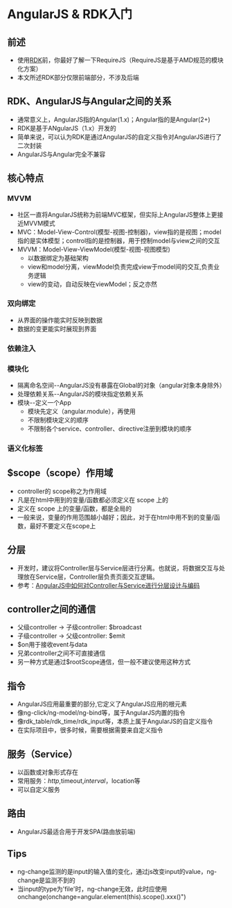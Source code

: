 # AngularJS & RDK入门

## 前述
+ 使用[RDK](https://github.com/rdkmaster/rdk)前，你最好了解一下RequireJS（RequireJS是基于AMD规范的模块化方案）
+ 本文所述RDK部分仅限前端部分，不涉及后端
      
## RDK、AngularJS与Angular之间的关系
+ 通常意义上，AngularJS指的Angular(1.x)；Angular指的是Angular(2+)
+ RDK是基于ANgularJS（1.x）开发的
+ 简单来说，可以认为RDK是通过AngularJS的自定义指令对AngularJS进行了二次封装
+ AngularJS与Angular完全不兼容
 
## 核心特点

### MVVM
+ 社区一直将AngularJS统称为前端MVC框架，但实际上AngularJS整体上更接近MVVM模式
+ MVC：Model-View-Control(模型-视图-控制器)，view指的是视图；model指的是实体模型；control指的是控制器，用于控制model与view之间的交互
+ MVVM：Model-View-ViewModel(模型-视图-视图模型)
    + 以数据绑定为基础架构
    + view和model分离，viewModel负责完成view于model间的交互,负责业务逻辑
    + view的变动，自动反映在viewModel；反之亦然

### 双向绑定
+ 从界面的操作能实时反映到数据
+ 数据的变更能实时展现到界面

### 依赖注入

### 模块化
+ 隔离命名空间--AngularJS没有暴露在Global的对象（angular对象本身除外）
+ 处理依赖关系--AngularJS的模块指定依赖关系
+ 模块--定义一个App
    + 模块先定义（angular.module），再使用
    + 不限制模块定义的顺序
    + 不限制各个service、controller、directive注册到模块的顺序
    
### 语义化标签

## $scope（scope）作用域
+ controller的 scope称之为作用域
+ 凡是在html中用到的变量/函数都必须定义在 scope 上的
+ 定义在 scope 上的变量/函数，都是全局的
+ 一般来说，变量的作用范围越小越好；因此，对于在html中用不到的变量/函数，最好不要定义在scope上
      
## 分层
+ 开发时，建议将Controller层与Service层进行分离。也就说，将数据交互与处理放在Service层，Controller层负责页面交互逻辑。
+ 参考：[AngularJS中如何对Controller与Service进行分层设计与编码](http://www.jianshu.com/p/1e1aaf0fd30a)
      
## controller之间的通信
+ 父级controller → 子级controller: $broadcast
+ 子级controller → 父级controller: $emit
+ $on用于接收event与data
+ 兄弟controller之间不可直接通信
+ 另一种方式是通过$rootScope通信，但一般不建议使用这种方式
      
## 指令
+ AngularJS应用最重要的部分,它定义了AngularJS应用的根元素
+ 像ng-click/ng-model/ng-bind等，属于AngularJS内置的指令
+ 像rdk_table/rdk_time/rdk_input等，本质上属于AngularJS的自定义指令
+ 在实际项目中，很多时候，需要根据需要来自定义指令
      
## 服务（Service）
+ 以函数或对象形式存在
+ 常用服务：$http,$timeout,$interval，$location等
+ 可以自定义服务
      
## 路由
+ AngularJS最适合用于开发SPA(路由放前端)
      
## Tips
+ ng-change监测的是input的输入值的变化，通过js改变input的value，ng-change是监测不到的
+ 当input的type为'file'时，ng-change无效，此时应使用onchange(onchange=angular.element(this).scope().xxx()") 